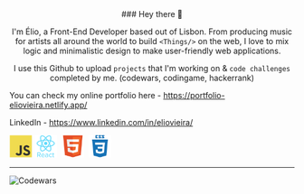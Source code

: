 <div align="center">
### Hey there 👋

I'm Élio, a Front-End Developer based out of Lisbon. From producing music for artists all around the world to build `<Things/>` on the web, I love to mix logic and minimalistic design to make user-friendly web applications.

I use this Github to upload `projects` that I'm working on & `code challenges` completed by me. (codewars, codingame, hackerrank)
</div>
You can check my online portfolio here - <a href="https://portfolio-eliovieira.netlify.app/" target="_blank">https://portfolio-eliovieira.netlify.app/</a>

LinkedIn - <a href="https://www.linkedin.com/in/eliovieira/" target="_blank">https://www.linkedin.com/in/eliovieira/</a>

 <img src="https://github.com/devicons/devicon/blob/master/icons/javascript/javascript-original.svg" title="JavaScript" alt="JavaScript" width="40" height="40"/>  <img src="https://github.com/devicons/devicon/blob/master/icons/react/react-original-wordmark.svg" title="React" alt="React" width="40" height="40"/>&nbsp;  <img src="https://github.com/devicons/devicon/blob/master/icons/html5/html5-original.svg" title="HTML5" alt="HTML" width="40" height="40"/>&nbsp;  <img src="https://github.com/devicons/devicon/blob/master/icons/css3/css3-plain-wordmark.svg"  title="CSS3" alt="CSS" width="40" height="40"/>&nbsp;

---


![Codewars](https://github.r2v.ch/codewars?user=eliovieira)





<!--
**eliovieira/eliovieira** is a ✨ _special_ ✨ repository because its `README.md` (this file) appears on your GitHub profile.

Here are some ideas to get you started:

- 🔭 I’m currently working on ...
- 🌱 I’m currently learning ...
- 👯 I’m looking to collaborate on ...
- 🤔 I’m looking for help with ...
- 💬 Ask me about ...
- 📫 How to reach me: ...
- 😄 Pronouns: ...
- ⚡ Fun fact: ...
-->
